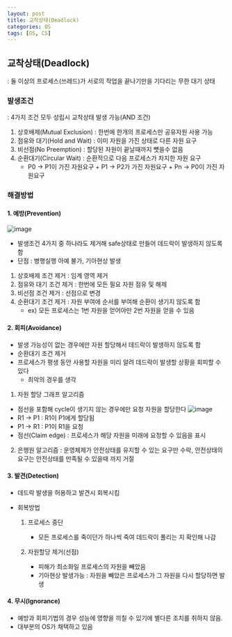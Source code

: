 ```yaml
---
layout: post
title: 교착상태(Deadlock)
categories: OS
tags: [OS, CS]
---
```


## 교착상태(Deadlock)
: 둘 이상의 프로세스(쓰레드)가 서로의 작업을 끝나기만을 기다리는 무한 대기 상태


### 발생조건 
: 4가지 조건 모두 성립시 교착상태 발생 가능(AND 조건)
1. 상호배제(Mutual Exclusion) : 한번에 한개의 프로세스만 공유자원 사용 가능
2. 점유와 대기(Hold and Wait) : 이미 자원을 가진 상태로 다른 자원 요구
3. 비선점(No Preemption) : 할당된 자원이 끝날때까지 뻇을수 없음
4. 순환대기(Circular Wait) : 순환적으로 다음 프로세스가 차지한 자원 요구
   - P0 -> P1이 가진 자원요구 + P1 -> P2가 가진 자원요구 + Pn -> P0이 가진 자원요구


### 해결방법
#### 1. 예방(Prevention) 
![image](https://user-images.githubusercontent.com/48157259/162395663-86cb9b5a-df6b-4e20-8308-529fb1c18dd7.png)
- 발생조건 4가지 중 하나라도 제거해 safe상태로 만들어 데드락이 발생하지 않도록 함
- 단점 : 병행실행 아예 불가, 기아현상 발생

1. 상호배제 조건 제거 : 임계 영역 제거  
2. 점유와 대기 조건 제거 : 한번에 모든 필요 자원 점유 및 해제  
3. 비선점 조건 제거 : 선점으로 변경  
4. 순환대기 조건 제거 : 자원 부여에 순서를 부여해 순환이 생기지 않도록 함
   - ex) 모든 프로세스는 1번 자원을 얻어야만 2번 자원을 얻을 수 있음 

#### 2. 회피(Avoidance)
- 발생 가능성이 없는 경우에만 자원 할당해서 데드락이 발생하지 않도록 함 
- 순환대기 조건 제거
- 프로세스가 평생 동안 사용할 자원을 미리 알려 데드락이 발생할 상황을 회피할 수 있다
   - 최악의 경우를 생각

1. 자원 할당 그래프 알고리즘
- 점선을 포함해 cycle이 생기지 않는 경우에만 요청 자원을 할당한다
![image](https://user-images.githubusercontent.com/48157259/162394542-58ba1a5b-2829-4582-8ca0-c3c49874ef98.png)
- R1 -> P1 : R1이 P1에게 할당됨
- P1 -> R1 : P1이 R1을 요청
- 점선(Claim edge) : 프로세스가 해당 자원을 미래에 요청할 수 있음을 표시

2. 은행원 알고리즘 : 운영체제가 안전상태를 유지할 수 있는 요구만 수락, 안전상태의 요구는 안전상태를 만족될 수 있을때 까지 거절   
    

#### 3. 발견(Detection) 
- 데드락 발생을 허용하고 발견시 회복시킴

- 회복방법
   1. 프로세스 중단
      - 모든 프로세스를 죽이던가 하나씩 죽여 데드락이 풀리는 지 확인해 나감

   2. 자원할당 제거(선점)
      - 피해가 최소화일 프로세스의 자원을 빼았음
      - 기아현상 발생가능 : 자원을 빼았은 프로세스가 그 자원을 다시 할당하면 발생
  
#### 4. 무시(Ignorance) 
- 예방과 회피기법의 경우 성능에 영향을 끼칠 수 있기에 별다른 조치를 취하지 않음.
- 대부분의 OS가 채택하고 있음